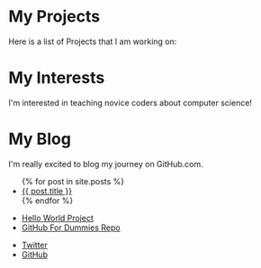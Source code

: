 # My Projects
Here is a list of Projects that I am working on:
# My Interests
I'm interested in teaching novice coders about computer science!
# My Blog
I'm really excited to blog my journey on GitHub.com.

<ul>
{% for post in site.posts %}
<li>
<a href="{{ post.url }}">{{ post.title }}</a>
</li>
{% endfor %}
</ul>

<ul>
<li><a href="https://sarah-wecan.github.io/HelloWorld/">Hello
World Project</a></li>
<li><a href="https://github.com/thewecanzone/GitHubForDummies
Readers">GitHub For Dummies Repo</a></li>
</ul>

<ul>
<li><a href="https://twitter.com/{{ site.twitter_username}}">Twitter</a></li>
<li><a href="https://github.com/{{ site.github_username}}">GitHub</a></li>
</ul>
